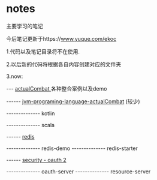 # notes
主要学习的笔记

今后笔记更新于https://www.yuque.com/ekoc

1.代码以及笔记目录将不在使用.

2.以后新的代码将根据各自内容创建对应的文件夹

3.now:

 --- [actualCombat ]( https://github.com/likedeke/notes/tree/master/actualCombat) 各种整合案例以及demo

 ------ [jvm-programing-language-actualCombat]( https://github.com/likedeke/notes/tree/master/actualCombat/jvm-programing-language-actualCombat) (较少)

-------------- kotlin

-------------- scala

 ------ [redis]( https://github.com/likedeke/notes/tree/master/actualCombat/redis-actualCombat)

 -------------- redis-demo
 -------------- redis-starter
 
 ------ [security - oauth 2]( https://github.com/likedeke/notes/tree/master/actualCombat/security-actualCombat) 

-------------- oauth-server
-------------- resource-server



